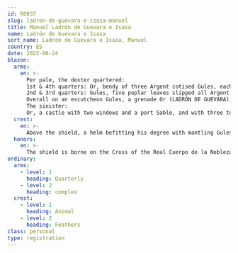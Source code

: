 ```yaml
---
id: R0037
slug: ladron-de-guevara-e-isasa-manuel
title: Manuel Ladrón de Guevara e Isasa
name: Ladrón de Guevara e Isasa
sort_name: Ladrón de Guevara e Isasa, Manuel
country: ES
date: 2022-06-24
blazon:
  arms:
    en: >-
      Per pale, the dexter quartered:
      1st & 4th quarters: Or, bendy of three Argent cotised Gules, each charged with six ermine spots in pale;
      2nd & 3rd quarters: Gules, five poplar leaves slipped all Argent (1,2,1);
      Overall on an escutcheon Gules, a grenade Or (LADRÓN DE GUEVARA);
      The sinister:
      Or, a castle with two windows and a port Sable, and with three towers each bearing a port Sable, the central tower also bearing two windows of the Same, the whole on a base barry wavy of six Azure and Argent, and within a border Gules charged with eight saltires Or (ISASA).
  crest:
    en: >-
      Above the shield, a helm befitting his degree with mantling Gules doubled Or, bearing for a crest upon a wreath of the liveries five plumes Gules and Or.
  honors:
    en: >-
      The shield is borne on the Cross of the Real Cuerpo de la Nobleza of Madrid and bears the Insignia of a Knight of Merit of the Sacred Military Constantinian Order of St. George.
ordinary:
  arms:
    - level: 1
      heading: Quarterly
    - level: 2
      heading: complex
  crest:
    - level: 1
      heading: Animal
    - level: 2
      heading: Feathers
class: personal
type: registration
---
```


